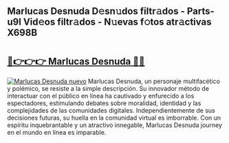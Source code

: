 ## Marlucas Desnuda D𝚎sn𝚞dos filtr𝚊dos - Parts-u9l Vid𝚎os filtr𝚊dos - N𝚞evas f𝚘tos atr𝚊ctivas X698B

# <h2><a href="http://mb9c1n8.tromn.icu/?c=Marlucas+Desnuda">🔗👉👉👉 Marlucas Desnuda 🔗🔗</a></h2>

[![Marlucas Desnuda nuevo](https://i.imgur.com/pEAQMta.gif)](http://mb9c1n8.tromn.icu/?c=Marlucas+Desnuda)
Marlucas Desnuda, un personaje multifacético y polémico, se resiste a la simple descripción. Su innovador método de interactuar con el público en línea ha cautivado y enfurecido a los espectadores, estimulando debates sobre moralidad, identidad y las complejidades de las comunidades digitales. Independientemente de sus decisiones futuras, su huella en la comunidad virtual es imborrable. Con un espíritu inquebrantable y un atractivo innegable, Marlucas Desnuda journey en el mundo en línea es imparable.
